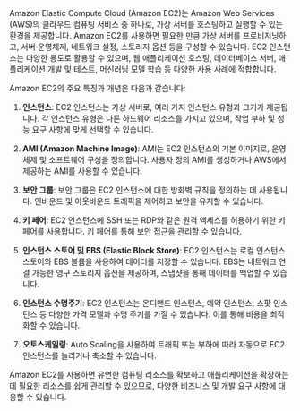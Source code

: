Amazon Elastic Compute Cloud (Amazon EC2)는 Amazon Web Services (AWS)의 클라우드 컴퓨팅 서비스 중 하나로, 가상 서버를 호스팅하고 실행할 수 있는 환경을 제공합니다. Amazon EC2를 사용하면 필요한 만큼 가상 서버를 프로비저닝하고, 서버 운영체제, 네트워크 설정, 스토리지 옵션 등을 구성할 수 있습니다. EC2 인스턴스는 다양한 용도로 활용할 수 있으며, 웹 애플리케이션 호스팅, 데이터베이스 서버, 애플리케이션 개발 및 테스트, 머신러닝 모델 학습 등 다양한 사용 사례에 적합합니다.

Amazon EC2의 주요 특징과 개념은 다음과 같습니다:

1. **인스턴스**: EC2 인스턴스는 가상 서버로, 여러 가지 인스턴스 유형과 크기가 제공됩니다. 각 인스턴스 유형은 다른 하드웨어 리소스를 가지고 있으며, 작업 부하 및 성능 요구 사항에 맞게 선택할 수 있습니다.

2. **AMI (Amazon Machine Image)**: AMI는 EC2 인스턴스의 기본 이미지로, 운영체제 및 소프트웨어 구성을 정의합니다. 사용자 정의 AMI를 생성하거나 AWS에서 제공하는 AMI를 사용할 수 있습니다.

3. **보안 그룹**: 보안 그룹은 EC2 인스턴스에 대한 방화벽 규칙을 정의하는 데 사용됩니다. 인바운드 및 아웃바운드 트래픽을 제어하고 보안을 유지할 수 있습니다.

4. **키 페어**: EC2 인스턴스에 SSH 또는 RDP와 같은 원격 액세스를 허용하기 위한 키 페어를 사용합니다. 키 페어를 통해 보안 접근을 관리할 수 있습니다.

5. **인스턴스 스토어 및 EBS (Elastic Block Store)**: EC2 인스턴스는 로컬 인스턴스 스토어와 EBS 볼륨을 사용하여 데이터를 저장할 수 있습니다. EBS는 네트워크 연결 가능한 영구 스토리지 옵션을 제공하며, 스냅샷을 통해 데이터를 백업할 수 있습니다.

6. **인스턴스 수명주기**: EC2 인스턴스는 온디맨드 인스턴스, 예약 인스턴스, 스팟 인스턴스 등 다양한 가격 모델과 수명 주기를 가질 수 있습니다. 이를 통해 비용을 최적화할 수 있습니다.

7. **오토스케일링**: Auto Scaling을 사용하여 트래픽 또는 부하에 따라 자동으로 EC2 인스턴스를 늘리거나 축소할 수 있습니다.

Amazon EC2를 사용하면 유연한 컴퓨팅 리소스를 확보하고 애플리케이션을 확장하는 데 필요한 리소스를 쉽게 관리할 수 있으므로, 다양한 비즈니스 및 개발 요구 사항에 대응할 수 있습니다.